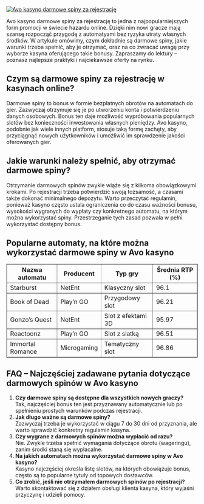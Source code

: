 [![Avo kasyno darmowe spiny za rejestrację](https://123-caf.pages.dev/gitsignup.png)](https://vrmoo.ru/Bt82HjjY)

<div> <p>Avo kasyno darmowe spiny za rejestrację to jedna z najpopularniejszych form promocji w świecie hazardu online. Dzięki nim nowi gracze mają szansę rozpocząć przygodę z automatyami bez ryzyka utraty własnych środków. W artykule omówimy, czym dokładnie są darmowe spiny, jakie warunki trzeba spełnić, aby je otrzymać, oraz na co zwracać uwagę przy wyborze kasyna oferującego takie bonusy. Zapraszamy do lektury – poznasz najlepsze praktyki i najciekawsze oferty na rynku.</p>  <h2>Czym są darmowe spiny za rejestrację w kasynach online?</h2> <p>Darmowe spiny to bonus w formie bezpłatnych obrotów na automatach do gier. Zazwyczaj otrzymuje się je po utworzeniu konta i potwierdzeniu danych osobowych. Bonus ten daje możliwość wypróbowania popularnych slotów bez konieczności inwestowania własnych pieniędzy. Avo kasyno, podobnie jak wiele innych platform, stosuje taką formę zachęty, aby przyciągnąć nowych użytkowników i umożliwić im sprawdzenie jakości oferowanych gier.</p>  <h2>Jakie warunki należy spełnić, aby otrzymać darmowe spiny?</h2> <p>Otrzymanie darmowych spinów zwykle wiąże się z kilkoma obowiązkowymi krokami. Po rejestracji trzeba potwierdzić swoją tożsamość, a czasami także dokonać minimalnego depozytu. Warto przeczytać regulamin, ponieważ kasyno często ustala ograniczenia co do czasu ważności bonusu, wysokości wygranych do wypłaty czy konkretnego automatu, na którym można wykorzystać spiny. Przestrzeganie tych zasad pozwala w pełni wykorzystać dostępny bonus.</p>  <h2>Popularne automaty, na które można wykorzystać darmowe spiny w Avo kasyno</h2> <table border="1" cellspacing="0" cellpadding="5"> <thead> <tr> <th>Nazwa automatu</th> <th>Producent</th> <th>Typ gry</th> <th>Średnia RTP (%)</th> </tr> </thead> <tbody> <tr> <td>Starburst</td> <td>NetEnt</td> <td>Klasyczny slot</td> <td>96.1</td> </tr> <tr> <td>Book of Dead</td> <td>Play’n GO</td> <td>Przygodowy slot</td> <td>96.21</td> </tr> <tr> <td>Gonzo’s Quest</td> <td>NetEnt</td> <td>Slot z efektami 3D</td> <td>95.97</td> </tr> <tr> <td>Reactoonz</td> <td>Play’n GO</td> <td>Slot z siatką</td> <td>96.51</td> </tr> <tr> <td>Immortal Romance</td> <td>Microgaming</td> <td>Tematyczny slot</td> <td>96.86</td> </tr> </tbody> </table>  <h2>FAQ – Najczęściej zadawane pytania dotyczące darmowych spinów w Avo kasyno</h2> <ol> <li><strong>Czy darmowe spiny są dostępne dla wszystkich nowych graczy?</strong><br>Tak, najczęściej bonus ten jest przyznawany automatycznie lub po spełnieniu prostych warunków podczas rejestracji.</li> <li><strong>Jak długo ważne są darmowe spiny?</strong><br>Zazwyczaj trzeba je wykorzystać w ciągu 7 do 30 dni od przyznania, ale warto sprawdzić konkretny regulamin kasyna.</li> <li><strong>Czy wygrane z darmowych spinów można wypłacić od razu?</strong><br>Nie. Zwykle trzeba spełnić wymagania dotyczące obrotu (wageringu), zanim środki staną się wypłacalne.</li> <li><strong>Na jakich automatach można wykorzystać darmowe spiny w Avo kasyno?</strong><br>Kasyno najczęściej określa listę slotów, na których obowiązuje bonus, często są to popularne tytuły od topowych dostawców.</li> <li><strong>Co zrobić, jeśli nie otrzymałem darmowych spinów po rejestracji?</strong><br>Warto skontaktować się z działem obsługi klienta kasyna, który wyjaśni przyczynę i udzieli pomocy.</li> </ol> </div>